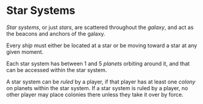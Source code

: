 # Star Systems

*Star systems*, or just *stars*, are scattered throughout the *galaxy*, and act as the beacons and anchors of the galaxy.

Every *ship* must either be located at a star or be moving toward a star at any given moment.

Each star system has between 1 and 5 *planets* orbiting around it, and that can be accessed within the star system.

A star system can be *ruled* by a player, if that player has at least one *colony* on planets within the star system. If a star system is ruled by a player, no other player may place colonies there unless they take it over by force.
